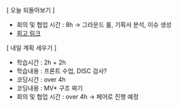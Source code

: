 [ 오늘 되돌아보기 ]

- 회의 및 협업 시간 : 8h -> 그라운드 룰, 기획서 분석, 이슈 생성
- [회고 링크](https://github.com/woowa-techcamp-2021/cashbook-9/wiki/%EB%8D%B0%EC%9D%BC%EB%A6%AC%ED%9A%8C%EA%B3%A0-2021.07.26)

[ 내일 계획 세우기 ]

- 학습시간 : 2h + 2h
- 학습내용 : 프론트 수업, DISC 검사?
- 코딩시간 : over 4h
- 코딩내용 : MV\* 구조 짜기
- 회의 및 협업 시간 : over 4h -> 페어로 진행 예정
